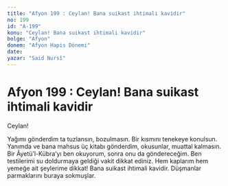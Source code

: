 ```yaml
---
title: "Afyon 199 : Ceylan! Bana suikast ihtimali kavidir"
no: 199
id: "A-199"
konu: "Ceylan! Bana suikast ihtimali kavidir"
bolge: "Afyon"
donem: "Afyon Hapis Dönemi"
date: 
yazar: "Said Nursî"
---
```


# Afyon 199 : Ceylan! Bana suikast ihtimali kavidir

Ceylan!

Yağımı gönderdim ta tuzlansın, bozulmasın. Bir kısmını tenekeye konulsun. Yanımda ve bana mahsus üç kitabı gönderdim, okusunlar, muattal kalmasın. Bir Âyetü’l-Kübra’yı ben okuyorum, sonra onu da göndereceğim. Ben testilerimi su doldurmaya geldiği vakit dikkat ediniz. Hem kaplarım hem yemeğe ait şeylerime dikkat! Bana suikast ihtimali kavidir. Düşmanlar parmaklarını buraya sokmuşlar.

